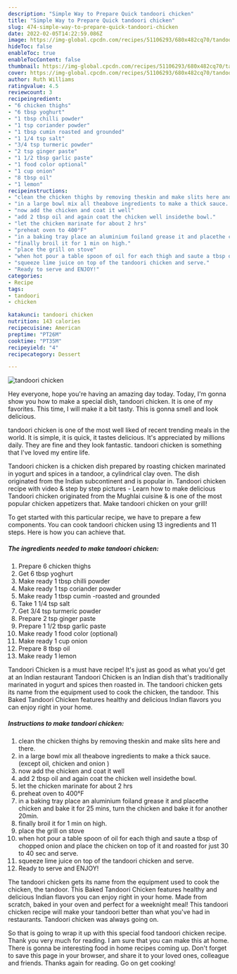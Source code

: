```yaml
---
description: "Simple Way to Prepare Quick tandoori chicken"
title: "Simple Way to Prepare Quick tandoori chicken"
slug: 474-simple-way-to-prepare-quick-tandoori-chicken
date: 2022-02-05T14:22:59.086Z
image: https://img-global.cpcdn.com/recipes/51106293/680x482cq70/tandoori-chicken-recipe-main-photo.jpg
hideToc: false
enableToc: true
enableTocContent: false
thumbnail: https://img-global.cpcdn.com/recipes/51106293/680x482cq70/tandoori-chicken-recipe-main-photo.jpg
cover: https://img-global.cpcdn.com/recipes/51106293/680x482cq70/tandoori-chicken-recipe-main-photo.jpg
author: Ruth Williams
ratingvalue: 4.5
reviewcount: 3
recipeingredient:
- "6 chicken thighs"
- "6 tbsp yoghurt"
- "1 tbsp chilli powder"
- "1 tsp coriander powder"
- "1 tbsp cumin roasted and grounded"
- "1 1/4 tsp salt"
- "3/4 tsp turmeric powder"
- "2 tsp ginger paste"
- "1 1/2 tbsp garlic paste"
- "1 food color optional"
- "1 cup onion"
- "8 tbsp oil"
- "1 lemon"
recipeinstructions:
- "clean the chicken thighs by removing theskin and make slits here and there."
- "in a large bowl mix all theabove ingredients to make a thick sauce. (except oil, chicken and onion )"
- "now add the chicken and coat it well"
- "add 2 tbsp oil and again coat the chicken well insidethe bowl."
- "let the chicken marinate for about 2 hrs"
- "preheat oven to 400°F"
- "in a baking tray place an aluminium foiland grease it and placethe chicken and bake it for 25 mins, turn the chicken and bake it for another 20min."
- "finally broil it for 1 min on high."
- "place the grill on stove"
- "when hot pour a table spoon of oil for each thigh and saute a tbsp of chopped onion and place the chicken on top of it and roasted for just 30 to 40 sec and serve."
- "squeeze lime juice on top of the tandoori chicken and serve."
- "Ready to serve and ENJOY!"
categories:
- Recipe
tags:
- tandoori
- chicken

katakunci: tandoori chicken 
nutrition: 143 calories
recipecuisine: American
preptime: "PT26M"
cooktime: "PT35M"
recipeyield: "4"
recipecategory: Dessert

---
```



![tandoori chicken](https://img-global.cpcdn.com/recipes/51106293/680x482cq70/tandoori-chicken-recipe-main-photo.jpg)

Hey everyone, hope you're having an amazing day today. Today, I'm gonna show you how to make a special dish, tandoori chicken. It is one of my favorites. This time, I will make it a bit tasty. This is gonna smell and look delicious.

tandoori chicken is one of the most well liked of recent trending meals in the world. It is simple, it is quick, it tastes delicious. It's appreciated by millions daily. They are fine and they look fantastic. tandoori chicken is something that I've loved my entire life.

Tandoori chicken is a chicken dish prepared by roasting chicken marinated in yogurt and spices in a tandoor, a cylindrical clay oven. The dish originated from the Indian subcontinent and is popular in. Tandoori chicken recipe with video & step by step pictures - Learn how to make delicious Tandoori chicken originated from the Mughlai cuisine & is one of the most popular chicken appetizers that. Make tandoori chicken on your grill!


To get started with this particular recipe, we have to prepare a few components. You can cook tandoori chicken using 13 ingredients and 11 steps. Here is how you can achieve that.

<!--inarticleads1-->

##### The ingredients needed to make tandoori chicken:

1. Prepare 6 chicken thighs
1. Get 6 tbsp yoghurt
1. Make ready 1 tbsp chilli powder
1. Make ready 1 tsp coriander powder
1. Make ready 1 tbsp cumin -roasted and grounded
1. Take 1 1/4 tsp salt
1. Get 3/4 tsp turmeric powder
1. Prepare 2 tsp ginger paste
1. Prepare 1 1/2 tbsp garlic paste
1. Make ready 1 food color (optional)
1. Make ready 1 cup onion
1. Prepare 8 tbsp oil
1. Make ready 1 lemon


Tandoori Chicken is a must have recipe! It&#39;s just as good as what you&#39;d get at an Indian restaurant Tandoori Chicken is an Indian dish that&#39;s traditionally marinated in yogurt and spices then roasted in. The tandoori chicken gets its name from the equipment used to cook the chicken, the tandoor. This Baked Tandoori Chicken features healthy and delicious Indian flavors you can enjoy right in your home. 

<!--inarticleads2-->

##### Instructions to make tandoori chicken:

1. clean the chicken thighs by removing theskin and make slits here and there.
1. in a large bowl mix all theabove ingredients to make a thick sauce. (except oil, chicken and onion )
1. now add the chicken and coat it well
1. add 2 tbsp oil and again coat the chicken well insidethe bowl.
1. let the chicken marinate for about 2 hrs
1. preheat oven to 400°F
1. in a baking tray place an aluminium foiland grease it and placethe chicken and bake it for 25 mins, turn the chicken and bake it for another 20min.
1. finally broil it for 1 min on high.
1. place the grill on stove
1. when hot pour a table spoon of oil for each thigh and saute a tbsp of chopped onion and place the chicken on top of it and roasted for just 30 to 40 sec and serve.
1. squeeze lime juice on top of the tandoori chicken and serve.
1. Ready to serve and ENJOY!

The tandoori chicken gets its name from the equipment used to cook the chicken, the tandoor. This Baked Tandoori Chicken features healthy and delicious Indian flavors you can enjoy right in your home. Made from scratch, baked in your oven and perfect for a weeknight meal! This tandoori chicken recipe will make your tandoori better than what you&#39;ve had in restaurants. Tandoori chicken was always going on. 

So that is going to wrap it up with this special food tandoori chicken recipe. Thank you very much for reading. I am sure that you can make this at home. There is gonna be interesting food in home recipes coming up. Don't forget to save this page in your browser, and share it to your loved ones, colleague and friends. Thanks again for reading. Go on get cooking!
